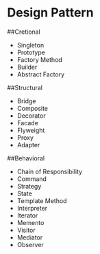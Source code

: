 # Design Pattern

##Cretional
- Singleton
- Prototype
- Factory Method
- Builder
- Abstract Factory

##Structural
- Bridge
- Composite
- Decorator
- Facade
- Flyweight
- Proxy
- Adapter

##Behavioral
- Chain of Responsibility
- Command
- Strategy
- State
- Template Method
- Interpreter
- Iterator
- Memento
- Visitor
- Mediator
- Observer

